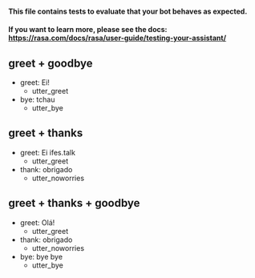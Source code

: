 #### This file contains tests to evaluate that your bot behaves as expected.
#### If you want to learn more, please see the docs: https://rasa.com/docs/rasa/user-guide/testing-your-assistant/

## greet + goodbye
* greet: Ei!
  - utter_greet
* bye: tchau
  - utter_bye

## greet + thanks
* greet: Ei ifes.talk
  - utter_greet
* thank: obrigado
  - utter_noworries

## greet + thanks + goodbye
* greet: Olá!
  - utter_greet
* thank: obrigado
  - utter_noworries
* bye: bye bye
  - utter_bye